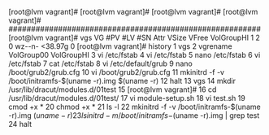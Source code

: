 [root@lvm vagrant]#
[root@lvm vagrant]#
[root@lvm vagrant]#
[root@lvm vagrant]#
######################################################## 
[root@lvm vagrant]# vgs
  VG         #PV #LV #SN Attr   VSize   VFree
  VolGroupHI   1   2   0 wz--n- <38.97g    0
[root@lvm vagrant]# history
    1  vgs
    2  vgrename VolGroup00 VolGroupHI
    3  vi /etc/fstab
    4  vi /etc/fstab
    5  nano /etc/fstab
    6  vi /etc/fstab
    7  cat /etc/fstab
    8  vi  /etc/default/grub
    9  nano /boot/grub2/grub.cfg
   10  vi /boot/grub2/grub.cfg
   11  mkinitrd -f -v /boot/initramfs-$(uname -r).img $(uname -r)
   12  halt
   13  vgs
   14  mkdir /usr/lib/dracut/modules.d/01test
   15  [root@lvm vagrant]#
   16  cd /usr/lib/dracut/modules.d/01test/
   17  vi module-setup.sh
   18  vi test.sh
   19  cmod +x *
   20  chmod +x *
   21  ls -l
   22   mkinitrd -f -v /boot/initramfs-$(uname -r).img $(uname -r)
   23  lsinitrd -m /boot/initramfs-$(uname -r).img | grep test
   24  halt

